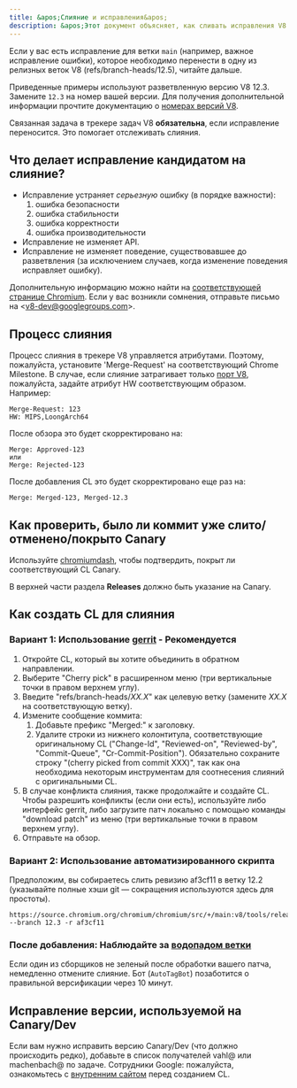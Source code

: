 ```yaml
---
title: &apos;Слияние и исправления&apos;
description: &apos;Этот документ объясняет, как сливать исправления V8 в релизную ветку.&apos;
---
```

Если у вас есть исправление для ветки `main` (например, важное исправление ошибки), которое необходимо перенести в одну из релизных веток V8 (refs/branch-heads/12.5), читайте дальше.

Приведенные примеры используют разветвленную версию V8 12.3. Замените `12.3` на номер вашей версии. Для получения дополнительной информации прочтите документацию о [номерах версий V8](/docs/version-numbers).

Связанная задача в трекере задач V8 **обязательна**, если исправление переносится. Это помогает отслеживать слияния.

## Что делает исправление кандидатом на слияние?

- Исправление устраняет *серьезную* ошибку (в порядке важности):
    1. ошибка безопасности
    1. ошибка стабильности
    1. ошибка корректности
    1. ошибка производительности
- Исправление не изменяет API.
- Исправление не изменяет поведение, существовавшее до разветвления (за исключением случаев, когда изменение поведения исправляет ошибку).

Дополнительную информацию можно найти на [соответствующей странице Chromium](https://chromium.googlesource.com/chromium/src/+/HEAD/docs/process/merge_request.md). Если у вас возникли сомнения, отправьте письмо на &lt;v8-dev@googlegroups.com>.

## Процесс слияния

Процесс слияния в трекере V8 управляется атрибутами. Поэтому, пожалуйста, установите &apos;Merge-Request&apos; на соответствующий Chrome Milestone. В случае, если слияние затрагивает только [порт V8](https://v8.dev/docs/ports), пожалуйста, задайте атрибут HW соответствующим образом. Например:

```
Merge-Request: 123
HW: MIPS,LoongArch64
```

После обзора это будет скорректировано на:

```
Merge: Approved-123
или
Merge: Rejected-123
```

После добавления CL это будет скорректировано еще раз на:

```
Merge: Merged-123, Merged-12.3
```

## Как проверить, было ли коммит уже слито/отменено/покрыто Canary

Используйте [chromiumdash](https://chromiumdash.appspot.com/commit/), чтобы подтвердить, покрыт ли соответствующий CL Canary.


В верхней части раздела **Releases** должно быть указание на Canary.

## Как создать CL для слияния

### Вариант 1: Использование [gerrit](https://chromium-review.googlesource.com/) - Рекомендуется


1. Откройте CL, который вы хотите объединить в обратном направлении.
1. Выберите "Cherry pick" в расширенном меню (три вертикальные точки в правом верхнем углу).
1. Введите "refs/branch-heads/*XX.X*" как целевую ветку (замените *XX.X* на соответствующую ветку).
1. Измените сообщение коммита:
   1. Добавьте префикс "Merged:" к заголовку.
   1. Удалите строки из нижнего колонтитула, соответствующие оригинальному CL ("Change-Id", "Reviewed-on", "Reviewed-by", "Commit-Queue", "Cr-Commit-Position"). Обязательно сохраните строку "(cherry picked from commit XXX)", так как она необходима некоторым инструментам для соотнесения слияний с оригинальными CL.
1. В случае конфликта слияния, также продолжайте и создайте CL. Чтобы разрешить конфликты (если они есть), используйте либо интерфейс gerrit, либо загрузите патч локально с помощью команды "download patch" из меню (три вертикальные точки в правом верхнем углу).
1. Отправьте на обзор.

### Вариант 2: Использование автоматизированного скрипта

Предположим, вы собираетесь слить ревизию af3cf11 в ветку 12.2 (указывайте полные хэши git — сокращения используются здесь для простоты).

```
https://source.chromium.org/chromium/chromium/src/+/main:v8/tools/release/merge_to_branch_gerrit.py --branch 12.3 -r af3cf11
```


### После добавления: Наблюдайте за [водопадом ветки](https://ci.chromium.org/p/v8)

Если один из сборщиков не зеленый после обработки вашего патча, немедленно отмените слияние. Бот (`AutoTagBot`) позаботится о правильной версификации через 10 минут.

## Исправление версии, используемой на Canary/Dev

Если вам нужно исправить версию Canary/Dev (что должно происходить редко), добавьте в список получателей vahl@ или machenbach@ по задаче. Сотрудники Google: пожалуйста, ознакомьтесь с [внутренним сайтом](http://g3doc/company/teams/v8/patching_a_version) перед созданием CL.

